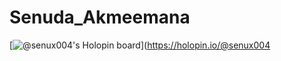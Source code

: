 # Senuda_Akmeemana
[![@senux004's Holopin board](https://holopin.io/api/user/board?user=senux004)](https://holopin.io/@senux004
